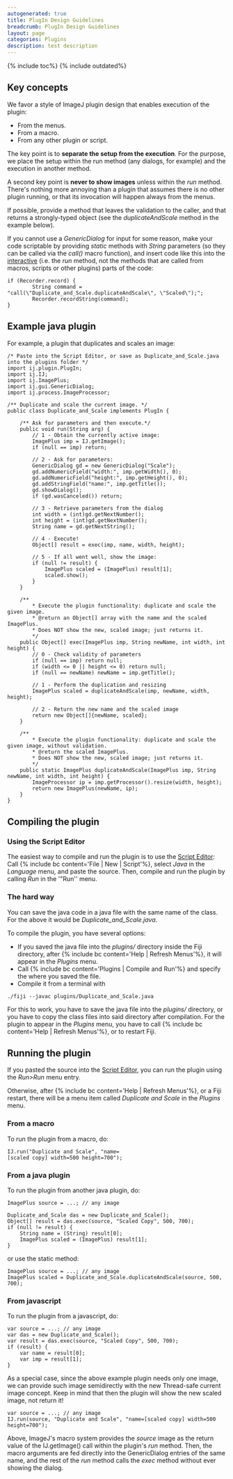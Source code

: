 ```yaml
---
autogenerated: true
title: PlugIn Design Guidelines
breadcrumb: PlugIn Design Guidelines
layout: page
categories: Plugins
description: test description
---
```


{% include toc%}
{% include outdated%}


Key concepts
------------

We favor a style of ImageJ plugin design that enables execution of the plugin:

-   From the menus.
-   From a macro.
-   From any other plugin or script.

The key point is to <b>separate the setup from the execution</b>. For the purpose, we place the setup within the run method (any dialogs, for example) and the execution in another method.

A second key point is <b>never to show images</b> unless within the *run* method. There's nothing more annoying than a plugin that assumes there is no other plugin running, or that its invocation will happen always from the menus.

If possible, provide a method that leaves the validation to the caller, and that returns a strongly-typed object (see the *duplicateAndScale* method in the example below).

If you cannot use a *GenericDialog* for input for some reason, make your code scriptable by providing *static* methods with *String* parameters (so they can be called via the *call()* macro function), and insert code like this into the <u>interactive</u> (i.e. the *run* method, not the methods that are called from macros, scripts or other plugins) parts of the code:

    if (Recorder.record) {
            String command = "call(\"Duplicate_and_Scale.duplicateAndScale\", \"Scaled\");";
            Recorder.recordString(command);
    }

Example java plugin
-------------------

For example, a plugin that duplicates and scales an image:

    /* Paste into the Script Editor, or save as Duplicate_and_Scale.java into the plugins folder */
    import ij.plugin.PlugIn;
    import ij.IJ;
    import ij.ImagePlus;
    import ij.gui.GenericDialog;
    import ij.process.ImageProcessor;

    /** Duplicate and scale the current image. */
    public class Duplicate_and_Scale implements PlugIn {

        /** Ask for parameters and then execute.*/
        public void run(String arg) {
            // 1 - Obtain the currently active image:
            ImagePlus imp = IJ.getImage();
            if (null == imp) return;

            // 2 - Ask for parameters:
            GenericDialog gd = new GenericDialog("Scale");
            gd.addNumericField("width:", imp.getWidth(), 0);
            gd.addNumericField("height:", imp.getHeight(), 0);
            gd.addStringField("name:", imp.getTitle());
            gd.showDialog();
            if (gd.wasCanceled()) return;

            // 3 - Retrieve parameters from the dialog
            int width = (int)gd.getNextNumber();
            int height = (int)gd.getNextNumber();
            String name = gd.getNextString();

            // 4 - Execute!
            Object[] result = exec(imp, name, width, height);

            // 5 - If all went well, show the image:
            if (null != result) {
                ImagePlus scaled = (ImagePlus) result[1];
                scaled.show();
            }
        }

        /**
            * Execute the plugin functionality: duplicate and scale the given image.
            * @return an Object[] array with the name and the scaled ImagePlus.
            * Does NOT show the new, scaled image; just returns it.
            */
        public Object[] exec(ImagePlus imp, String newName, int width, int height) {
            // 0 - Check validity of parameters
            if (null == imp) return null;
            if (width <= 0 || height <= 0) return null;
            if (null == newName) newName = imp.getTitle();

            // 1 - Perform the duplication and resizing
            ImagePlus scaled = duplicateAndScale(imp, newName, width, height);

            // 2 - Return the new name and the scaled image
            return new Object[]{newName, scaled};
        }

        /**
            * Execute the plugin functionality: duplicate and scale the given image, without validation.
            * @return the scaled ImagePlus.
            * Does NOT show the new, scaled image; just returns it.
            */
        public static ImagePlus duplicateAndScale(ImagePlus imp, String newName, int width, int height) {
            ImageProcessor ip = imp.getProcessor().resize(width, height);
            return new ImagePlus(newName, ip);
        }
    }

Compiling the plugin
--------------------

### Using the Script Editor

The easiest way to compile and run the plugin is to use the [Script Editor](Script_Editor): Call {% include bc content='File | New | Script'%}, select *Java* in the *Language* menu, and paste the source. Then, compile and run the plugin by calling *Run* in the '"Run'' menu.

### The hard way

You can save the java code in a java file with the same name of the class. For the above it would be *Duplicate\_and\_Scale.java*.

To compile the plugin, you have several options:

-   If you saved the java file into the *plugins/* directory inside the Fiji directory, after {% include bc content='Help | Refresh Menus'%}, it will appear in the *Plugins* menu.
-   Call {% include bc content='Plugins | Compile and Run'%} and specify the where you saved the file.
-   Compile it from a terminal with

<!-- -->

    ./fiji --javac plugins/Duplicate_and_Scale.java

For this to work, you have to save the java file into the *plugins/* directory, or you have to copy the class files into said directory after compilation. For the plugin to appear in the *Plugins* menu, you have to call {% include bc content='Help | Refresh Menus'%}, or to restart Fiji.

Running the plugin
------------------

If you pasted the source into the [Script Editor](Script_Editor), you can run the plugin using the *Run&gt;Run* menu entry.

Otherwise, after {% include bc content='Help | Refresh Menus'%}, or a Fiji restart, there will be a menu item called *Duplicate and Scale* in the *Plugins* menu.

### From a macro

To run the plugin from a macro, do:

`IJ.run("Duplicate and Scale", "name=[scaled copy] width=500 height=700");`

### From a java plugin

To run the plugin from another java plugin, do:

    ImagePlus source = ...; // any image

    Duplicate_and_Scale das = new Duplicate_and_Scale();
    Object[] result = das.exec(source, "Scaled Copy", 500, 700);
    if (null != result) {
        String name = (String) result[0];
        ImagePlus scaled = (ImagePlus) result[1];
    }

or use the static method:

    ImagePlus source = ...; // any image
    ImagePlus scaled = Duplicate_and_Scale.duplicateAndScale(source, 500, 700);

### From javascript

To run the plugin from a javascript, do:

    var source = ...; // any image
    var das = new Duplicate_and_Scale();
    var result = das.exec(source, "Scaled Copy", 500, 700);
    if (result) {
        var name = result[0];
        var imp = result[1];
    }

As a special case, since the above example plugin needs only one image, we can provide such image semidirectly with the new Thread-safe current image concept. Keep in mind that then the plugin will show the new scaled image, not return it!

    var source = ...; // any image
    IJ.run(source, "Duplicate and Scale", "name=[scaled copy] width=500 height=700");

Above, ImageJ's macro system provides the <i>source</i> image as the return value of the IJ.getImage() call within the plugin's <i>run</i> method. Then, the macro arguments are fed directly into the GenericDialog entries of the same name, and the rest of the *run* method calls the *exec* method without ever showing the dialog.

  
